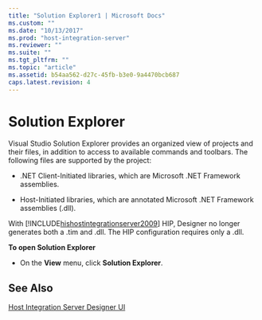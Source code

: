 ```yaml
---
title: "Solution Explorer1 | Microsoft Docs"
ms.custom: ""
ms.date: "10/13/2017"
ms.prod: "host-integration-server"
ms.reviewer: ""
ms.suite: ""
ms.tgt_pltfrm: ""
ms.topic: "article"
ms.assetid: b54aa562-d27c-45fb-b3e0-9a4470bcb687
caps.latest.revision: 4
---
```

# Solution Explorer
Visual Studio Solution Explorer provides an organized view of projects and their files, in addition to access to available commands and toolbars. The following files are supported by the project:  
  
-   .NET Client-Initiated libraries, which are Microsoft .NET Framework assemblies.  
  
-   Host-Initiated libraries, which are annotated Microsoft .NET Framework assemblies (.dll).  
  
 With [!INCLUDE[hishostintegrationserver2009](../core/includes/hishostintegrationserver2009-md.md)] HIP, Designer no longer generates both a .tim and .dll. The HIP configuration requires only a .dll.  
  
 **To open Solution Explorer**  
  
-   On the **View** menu, click **Solution Explorer**.  
  
## See Also  
 [Host Integration Server Designer UI](../core/host-integration-server-designer-ui.md)